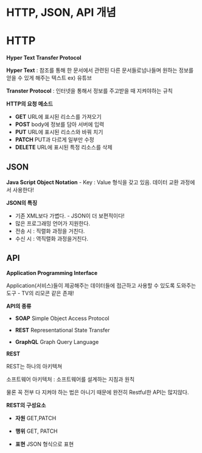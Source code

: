 # HTTP, JSON, API 개념

# HTTP
**Hyper
Text
Transfer
Protocol**

**Hyper Text** : 참조를 통해 한 문서에서 관련된 다른 문서들로넘나들며 원하는 정보를 얻을 수 있게 해주는 텍스트 ex) 유튜브 

**Transter Protocol** : 인터넷을 통해서 정보를 주고받을 때 지켜야하는 규칙

**HTTP의 요청 메소드**

* **GET** URL에 표시된 리소스를 가져오기
* **POST** body에 정보를 담아 서버에 입력
* **PUT** URL에 표시된 리소스와 바꿔 치기
* **PATCH** PUT과 다르게 일부만 수정
* **DELETE** URL에 표시된 특정 리소스를 삭제

## JSON

**Java Script Object Notation** - Key : Value 형식을 갖고 있음. 데이터 교환 과정에서 사용한다!

**JSON의 특징**

* 기존 XML보다 가볍다. - JSON이 더 보편적이다!
* 많은 프로그래밍 언어가 지원한다.
* 전송 시 : 직렬화 과정을 거친다.
* 수신 시 : 역직렬화 과정을거친다.

## API

**Application Programming Interface**

Application(서비스)들이 제공해주는 데이터들에 접근하고 사용할 수 있도록 도와주는 도구 - TV의 리모콘 같은 존재!

**API의 종류**

* **SOAP** Simple Object Access Protocol
* **REST** Representational State Transfer

* **GraphQL** Graph Query Language

**REST**

REST는 하나의 아키텍쳐

소프트웨어 아키텍처 : 소프트웨어를 설계하는 지침과 원칙

물론 꼭 전부 다 지켜야 하는 법은 아니기 때문에 완전히 Restful한 API는 많지않다.

**REST의 구성요소**

* **자원** GET,PATCH 

* **행위** GET, PATCH

* **표현** JSON 형식으로 표현